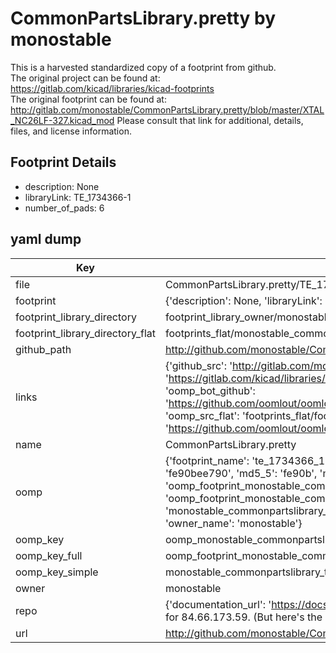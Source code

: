 # CommonPartsLibrary.pretty by monostable  
This is a harvested standardized copy of a footprint from github.  
The original project can be found at:  
https://gitlab.com/kicad/libraries/kicad-footprints  
The original footprint can be found at:
http://gitlab.com/monostable/CommonPartsLibrary.pretty/blob/master/XTAL_NC26LF-327.kicad_mod
Please consult that link for additional, details, files, and license information.  
## Footprint Details
* description: None  
* libraryLink: TE_1734366-1  
* number_of_pads: 6  
## yaml dump  
| Key | Value |  
| --- | --- |  
| file | CommonPartsLibrary.pretty/TE_1734366-1.kicad_mod |  
| footprint | {'description': None, 'libraryLink': 'TE_1734366-1', 'number_of_pads': 6} |  
| footprint_library_directory | footprint_library_owner/monostable_CommonPartsLibrary.pretty |  
| footprint_library_directory_flat | footprints_flat/monostable_commonpartslibrary_te_1734366_1/working |  
| github_path | http://github.com/monostable/CommonPartsLibrary.pretty/blob/master/TE_1734366-1.kicad_mod |  
| links | {'github_src': 'http://gitlab.com/monostable/CommonPartsLibrary.pretty/blob/master/XTAL_NC26LF-327.kicad_mod', 'github_src_repo': 'https://gitlab.com/kicad/libraries/kicad-footprints', 'oomp_bot': 'footprints/monostable_commonpartslibrary_te_1734366_1/working', 'oomp_bot_github': 'https://github.com/oomlout/oomlout_oomp_footprint_bot/tree/main/footprints/monostable_commonpartslibrary_te_1734366_1/working', 'oomp_src_flat': 'footprints_flat/footprints_flat/monostable_commonpartslibrary_te_1734366_1/working', 'oomp_src_flat_github': 'https://github.com/oomlout/oomlout_oomp_footprint_src/tree/main/footprints_flat/monostable_commonpartslibrary_te_1734366_1/working'} |  
| name | CommonPartsLibrary.pretty |  
| oomp | {'footprint_name': 'te_1734366_1', 'library_name': 'commonpartslibrary', 'md5': 'fe90bee7909d13767384773e819ee791', 'md5_10': 'fe90bee790', 'md5_5': 'fe90b', 'md5_6': 'fe90be', 'oomp_key': 'oomp_monostable_commonpartslibrary_te_1734366_1', 'oomp_key_extra': 'oomp_footprint_monostable_commonpartslibrary_te_1734366_1', 'oomp_key_full': 'oomp_footprint_monostable_commonpartslibrary_te_1734366_1_fe90be', 'oomp_key_simple': 'monostable_commonpartslibrary_te_1734366_1', 'original_filename': 'CommonPartsLibrary.pretty/TE_1734366-1.kicad_mod', 'owner_name': 'monostable'} |  
| oomp_key | oomp_monostable_commonpartslibrary_te_1734366_1 |  
| oomp_key_full | oomp_footprint_monostable_commonpartslibrary_te_1734366_1 |  
| oomp_key_simple | monostable_commonpartslibrary_te_1734366_1 |  
| owner | monostable |  
| repo | {'documentation_url': 'https://docs.github.com/rest/overview/resources-in-the-rest-api#rate-limiting', 'message': "API rate limit exceeded for 84.66.173.59. (But here's the good news: Authenticated requests get a higher rate limit. Check out the documentation for more details.)"} |  
| url | http://github.com/monostable/CommonPartsLibrary.pretty |  

